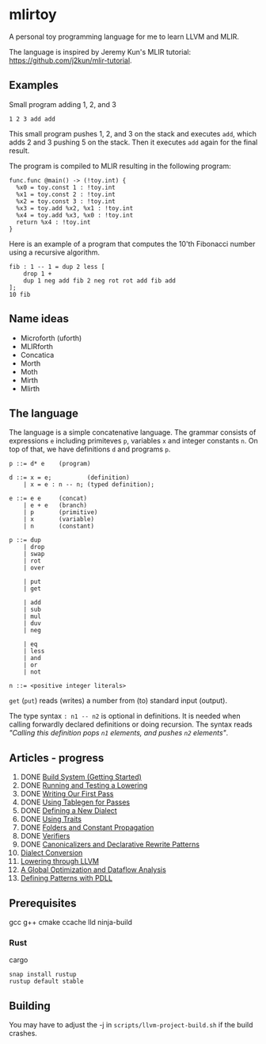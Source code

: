 # mlirtoy

A personal toy programming language for me to learn LLVM and MLIR.

The language is inspired by Jeremy Kun's MLIR tutorial: https://github.com/j2kun/mlir-tutorial.

## Examples
Small program adding 1, 2, and 3
```
1 2 3 add add
```
This small program pushes 1, 2, and 3 on the stack and executes `add`, which
adds 2 and 3 pushing 5 on the stack. Then it executes `add` again for the final
result.

The program is compiled to MLIR resulting in the following program:
```
func.func @main() -> (!toy.int) {
  %x0 = toy.const 1 : !toy.int
  %x1 = toy.const 2 : !toy.int
  %x2 = toy.const 3 : !toy.int
  %x3 = toy.add %x2, %x1 : !toy.int
  %x4 = toy.add %x3, %x0 : !toy.int
  return %x4 : !toy.int
}
```

Here is an example of a program that computes the 10'th Fibonacci number using a
recursive algorithm.
```
fib : 1 -- 1 = dup 2 less [
    drop 1 +
    dup 1 neg add fib 2 neg rot rot add fib add
];
10 fib
```



## Name ideas

- Microforth (uforth)
- MLIRforth
- Concatica
- Morth
- Moth
- Mirth
- Mlirth

## The language

The language is a simple concatenative language. The grammar consists of expressions `e` including primiteves `p`, variables `x` and integer constants `n`. On top of that, we have definitions `d` and programs `p`.

```
p ::= d* e    (program)

d ::= x = e;          (definition)
    | x = e : n -- n; (typed definition);

e ::= e e     (concat)
    | e + e   (branch)
    | p       (primitive)
    | x       (variable)
    | n       (constant)

p ::= dup
    | drop
    | swap
    | rot
    | over

    | put
    | get

    | add
    | sub
    | mul
    | duv
    | neg
    
    | eq
    | less
    | and
    | or    
    | not

n ::= <positive integer literals>
```

`get` (`put`) reads (writes) a number from (to) standard input (output).

The type syntax `: n1 -- n2` is optional in definitions. It is needed when calling forwardly declared definitions or doing recursion. The syntax reads _"Calling this definition pops `n1` elements, and pushes `n2` elements"_.

## Articles - progress

1.  DONE [Build System (Getting Started)](https://jeremykun.com/2023/08/10/mlir-getting-started/)
2.  DONE [Running and Testing a Lowering](https://jeremykun.com/2023/08/10/mlir-running-and-testing-a-lowering/)
3.  DONE [Writing Our First Pass](https://jeremykun.com/2023/08/10/mlir-writing-our-first-pass/)
4.  DONE [Using Tablegen for Passes](https://jeremykun.com/2023/08/10/mlir-using-tablegen-for-passes/)
5.  DONE [Defining a New Dialect](https://jeremykun.com/2023/08/21/mlir-defining-a-new-dialect/)
6.  DONE [Using Traits](https://jeremykun.com/2023/09/07/mlir-using-traits/)
7.  DONE [Folders and Constant Propagation](https://jeremykun.com/2023/09/11/mlir-folders/)
8.  DONE [Verifiers](https://jeremykun.com/2023/09/13/mlir-verifiers/)
9.  DONE [Canonicalizers and Declarative Rewrite Patterns](https://jeremykun.com/2023/09/20/mlir-canonicalizers-and-declarative-rewrite-patterns/)
10. [Dialect Conversion](https://jeremykun.com/2023/10/23/mlir-dialect-conversion/)
11. [Lowering through LLVM](https://jeremykun.com/2023/11/01/mlir-lowering-through-llvm/)
12. [A Global Optimization and Dataflow Analysis](https://jeremykun.com/2023/11/15/mlir-a-global-optimization-and-dataflow-analysis/)
12. [Defining Patterns with PDLL](https://www.jeremykun.com/2024/08/04/mlir-pdll/)

## Prerequisites

gcc
g++
cmake
ccache
lld
ninja-build

### Rust

cargo

```
snap install rustup
rustup default stable
```

## Building

You may have to adjust the -j in `scripts/llvm-project-build.sh` if the build crashes.
